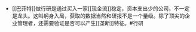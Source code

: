 - [[巴菲特]]做行研是通过买入一家[[现金流]]稳定，资本支出少的公司，不一定是龙头。这叫躬身入局，获取的数据当然和研报不是一个量级。除了顶尖的企业管理者，还需要验证是否可以产生[[垄断]]特征。#行研